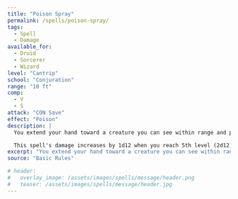 ```yaml
---
title: "Poison Spray"
permalink: /spells/poison-spray/
tags:
  - Spell
  - Damage
available_for:
  - Druid
  - Sorcerer
  - Wizard
level: "Cantrip"
school: "Conjuration"
range: "10 ft"
comp:
  - V
  - S
attack: "CON Save"
effect: "Poison"
description: |
  You extend your hand toward a creature you can see within range and project a puff of noxious gas from your palm. The creature must succeed on a Constitution saving throw or take 1d12 poison damage.

  This spell's damage increases by 1d12 when you reach 5th level (2d12), 11th level (3d12), and 17th level (4d12).
excerpt: "You extend your hand toward a creature you can see within range and project a puff of noxious gas from your palm."
source: "Basic Rules"

# header:
#   overlay_image: /assets/images/spells/message/header.png
#   teaser: /assets/images/spells/message/header.jpg
---
```

